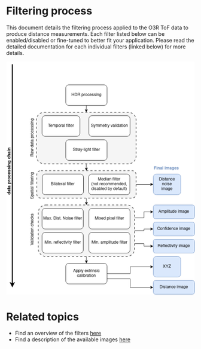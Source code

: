 # Filtering process

This document details the filtering process applied to the O3R ToF data to produce distance measurements. Each filter listed below can be enabled/disabled or fine-tuned to better fit your application. Please read the detailed documentation for each individual filters (linked below) for more details.

<!-- ![Diagram of the filtering process](resources/algo_processing_chain.png) -->

![Diagram of the filtering process](resources/new_algo_processing_chain.png)

# Related topics
- Find an overview of the filters [here](parameters.md)
- Find a description of the available images [here](INSERT-LINK)